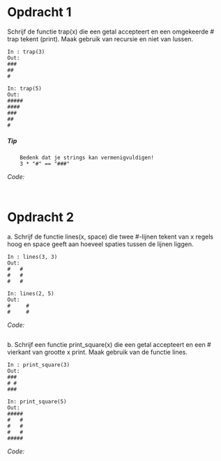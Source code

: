 # Opdracht 1
Schrijf de functie trap(x) die een getal accepteert en een omgekeerde # trap tekent (print). Maak gebruik van recursie en niet van lussen.

```
In : trap(3)
Out:
###
##
#

In: trap(5)
Out:
#####
####
###
##
#
```
##### Tip 
        Bedenk dat je strings kan vermenigvuldigen!
        3 * "#" == "###"


_Code:_
```


```
# Opdracht 2
a. Schrijf de functie lines(x, space) die twee #-lijnen tekent van x regels hoog en space geeft aan hoeveel spaties tussen de lijnen liggen.

```
In : lines(3, 3)
Out:
#   #
#   #
#   #

In: lines(2, 5)
Out:
#     #
#     #
```

_Code:_
```

```

b. Schrijf een functie print_square(x) die een getal accepteert en een # vierkant van grootte x print. Maak gebruik van de functie lines.
```
In : print_square(3)
Out:
###
# #
###

In: print_square(5)
Out:
#####
#   #
#   #
#   #
#####
```

_Code:_